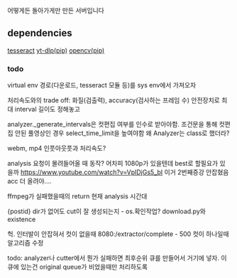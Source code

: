 어떻게든 돌아가게만 만든 서버입니다

## dependencies

[tesseract](https://github.com/tesseract-ocr/tesseract)
[yt-dlp(pip)](https://github.com/yt-dlp)
[opencv(pip)](https://github.com/opencv)

### todo

virtual env
경로(다운로드, tesseract 모듈 등)를 sys env에서 가져오자

처리속도와의 trade off: 화질(검출력), accuracy(검사하는 프레임 수)
안전장치로 최대 interval 길이도 정해놓고

analyzer.\_generate_intervals은 컷편집 여부를 인수로 받아야함. 조건문을 통해 컷편집 안된 풀영상인 경우 select_time_limit을 높여야함
왜 Analyzer는 class로 했더라?

webm, mp4 인풋아웃풋과 처리속도?

analysis 요청이 몰려들어올 때 동작?
어차피 1080p가 있을텐데 best로 할필요가 있을까
https://www.youtube.com/watch?v=VpIDjGs5_bI
이거 2번째증강 안잡혔음 acc 더 올려야....

ffmpeg가 실패했을때의 return
현재 analysis 시간대

{postid} dir가 없어도 cut이 잘 생성되는지 - os.확인작업?
download.py와 existence

헉. 인터발이 안잡혀서 컷이 없을때 8080:/extractor/complete - 500
컷이 하나일때 알고리즘 수정

todo: analyzer나 cutter에서 뭔가 실패하면 최후순위 큐를 만들어서 거기에 넣자. 이 큐에 있는건 original queue가 비었을때만 처리하도록
